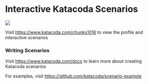 # Interactive Katacoda Scenarios

[![](http://shields.katacoda.com/katacoda/chunks1016/count.svg)](https://www.katacoda.com/chunks1016 "Get your profile on Katacoda.com")

Visit https://www.katacoda.com/chunks1016 to view the profile and interactive scenarios

### Writing Scenarios
Visit https://www.katacoda.com/docs to learn more about creating Katacoda scenarios

For examples, visit https://github.com/katacoda/scenario-example
